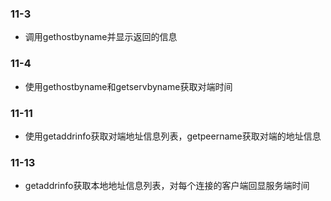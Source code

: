 ### 11-3
* 调用gethostbyname并显示返回的信息

### 11-4 
* 使用gethostbyname和getservbyname获取对端时间

### 11-11
* 使用getaddrinfo获取对端地址信息列表，getpeername获取对端的地址信息 

### 11-13
* getaddrinfo获取本地地址信息列表，对每个连接的客户端回显服务端时间
